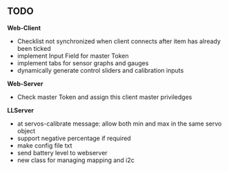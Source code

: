 ## TODO

**Web-Client**
- Checklist not synchronized when client connects after item has already been ticked
- implement Input Field for master Token
- implement tabs for sensor graphs and gauges
- dynamically generate control sliders and calibration inputs

**Web-Server**
- Check master Token and assign this client master priviledges

**LLServer** 
- at servos-calibrate message: allow both min and max in the same servo object
- support negative percentage if required
- make config file txt
- send battery level to webserver
- new class for managing mapping and i2c